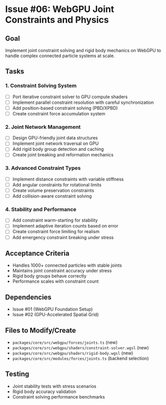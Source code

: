 # Issue #06: WebGPU Joint Constraints and Physics

## Goal
Implement joint constraint solving and rigid body mechanics on WebGPU to handle complex connected particle systems at scale.

## Tasks

### 1. Constraint Solving System
- [ ] Port iterative constraint solver to GPU compute shaders
- [ ] Implement parallel constraint resolution with careful synchronization
- [ ] Add position-based constraint solving (PBD/XPBD)
- [ ] Create constraint force accumulation system

### 2. Joint Network Management
- [ ] Design GPU-friendly joint data structures
- [ ] Implement joint network traversal on GPU
- [ ] Add rigid body group detection and caching
- [ ] Create joint breaking and reformation mechanics

### 3. Advanced Constraint Types
- [ ] Implement distance constraints with variable stiffness
- [ ] Add angular constraints for rotational limits
- [ ] Create volume preservation constraints
- [ ] Add collision-aware constraint solving

### 4. Stability and Performance
- [ ] Add constraint warm-starting for stability
- [ ] Implement adaptive iteration counts based on error
- [ ] Create constraint force limiting for realism
- [ ] Add emergency constraint breaking under stress

## Acceptance Criteria
- Handles 1000+ connected particles with stable joints
- Maintains joint constraint accuracy under stress
- Rigid body groups behave correctly
- Performance scales with constraint count

## Dependencies
- Issue #01 (WebGPU Foundation Setup)
- Issue #02 (GPU-Accelerated Spatial Grid)

## Files to Modify/Create
- `packages/core/src/webgpu/forces/joints.ts` (new)
- `packages/core/src/webgpu/shaders/constraint-solver.wgsl` (new)
- `packages/core/src/webgpu/shaders/rigid-body.wgsl` (new)
- `packages/core/src/modules/forces/joints.ts` (backend selection)

## Testing
- Joint stability tests with stress scenarios
- Rigid body accuracy validation
- Constraint solving performance benchmarks